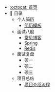 - [:octocat: 首页](/README)
- :memo: 目录
    - 个人简历
        - [简历模板](/docsify/个人简历/简历模板.md)
    - 面试八股
        - [常见博客](/docsify/面试八股/常见博客.md)
        - [Spring](/docsify/面试八股/spring/IOC.md)
        - [Redis](/docsify/面试八股/redis/redis.md)
    - 面试复盘
        - 硕一
        - 硕二
        - 硕三
    - 项目总结
        - [项目介绍流程](/docsify/项目总结/项目介绍流程.md)